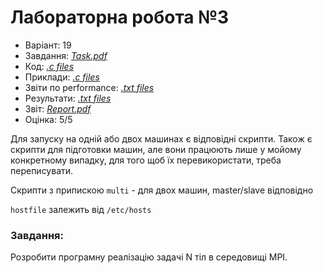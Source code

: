 # Лабораторна робота №3

- Варіант: 19
- Завдання: [*Task.pdf*](./Task.pdf)
- Код: [*.c files*](./src/)
- Приклади: [*.c files*](./examples/)
- Звіти по performance: [*.txt files*](./reports/)
- Результати: [*.txt files*](./results/)
- Звіт: [*Report.pdf*](./Report.pdf)
- Оцінка: 5/5

Для запуску на одній або двох машинах є відповідні скрипти. Також є скрипти для підготовки машин, але вони працюють лише у мойому конкретному випадку, для того щоб їх перевикористати, треба переписувати.

Скрипти з припискою `multi` - для двох машин, master/slave відповідно

`hostfile` залежить від `/etc/hosts`

### Завдання:
Розробити програмну реалізацію задачі N тіл в середовищі MPI.